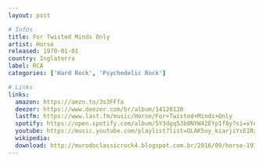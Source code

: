 ```yaml
---
layout: post

# Infos
title: For Twisted Minds Only
artist: Horse
released: 1970-01-01
country: Inglaterra
label: RCA
categories: ['Hard Rock', 'Psychedelic Rock']

# Links
links:
  amazon: https://amzn.to/3s3FFfa
  deezer: https://www.deezer.com/br/album/14120120
  lastfm: https://www.last.fm/music/Horse/For+Twisted+Minds+Only
  spotify: https://open.spotify.com/album/5Y3dgq5Jb0NYW42EYp1f8y?si=xYABrYpNRDuqc0TKc3gfig
  youtube: https://music.youtube.com/playlist?list=OLAK5uy_kiarjiYsE1RxMCJYl5kVLW2ieKW7sWB-g
  wikipedia:
  download: http://murodoclassicrock4.blogspot.com.br/2016/09/horse-1970_29.html
---
```


